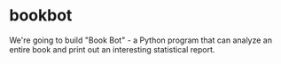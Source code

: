 # bookbot
We're going to build "Book Bot" - a Python program that can analyze an entire book and print out an interesting statistical report.
